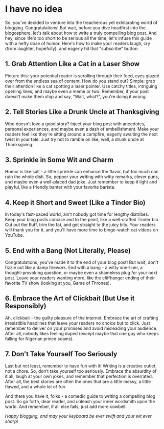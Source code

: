 # I have no idea

So, you've decided to venture into the treacherous yet exhilarating world of blogging. Congratulations! But wait, before you dive headfirst into the blogosphere, let's talk about how to write a truly compelling blog post. And hey, since life's too short to be serious all the time, let's infuse this guide with a hefty dose of humor. Here's how to make your readers laugh, cry (from laughter, hopefully), and eagerly hit that "subscribe" button:

## 1. **Grab Attention Like a Cat in a Laser Show**

Picture this: your potential reader is scrolling through their feed, eyes glazed over from the endless sea of content. How do you stand out? Simple: grab their attention like a cat spotting a laser pointer. Use catchy titles, intriguing opening lines, and maybe even a meme or two. Remember, if your post doesn't make them stop and say, "Wait, what?", you're doing it wrong.

## 2. **Tell Stories Like a Drunk Uncle at Thanksgiving**

Who doesn't love a good story? Inject your blog post with anecdotes, personal experiences, and maybe even a dash of embellishment. Make your readers feel like they're sitting around a campfire, eagerly awaiting the next twist in your tale. Just try not to ramble on like, well, a drunk uncle at Thanksgiving.

## 3. **Sprinkle in Some Wit and Charm**

Humor is like salt - a little sprinkle can enhance the flavor, but too much can ruin the whole dish. So, pepper your writing with witty remarks, clever puns, and maybe even a well-placed dad joke. Just remember to keep it light and playful, like a friendly banter with your favorite barista.

## 4. **Keep it Short and Sweet (Like a Tinder Bio)**

In today's fast-paced world, ain't nobody got time for lengthy diatribes. Keep your blog posts concise and to the point, like a well-crafted Tinder bio. Cut out the fluff, trim the fat, and get straight to the juicy bits. Your readers will thank you for it, and you'll have more time to binge-watch cat videos on YouTube.

## 5. **End with a Bang (Not Literally, Please)**

Congratulations, you've made it to the end of your blog post! But wait, don't fizzle out like a damp firework. End with a bang - a witty one-liner, a thought-provoking question, or maybe even a shameless plug for your next post. Leave your readers wanting more, like the cliffhanger ending of their favorite TV show (looking at you, Game of Thrones).

## 6. **Embrace the Art of Clickbait (But Use it Responsibly)**

Ah, clickbait - the guilty pleasure of the internet. Embrace the art of crafting irresistible headlines that leave your readers no choice but to click. Just remember to deliver on your promises and avoid misleading your audience. After all, nobody likes feeling duped (except maybe that one guy who keeps falling for Nigerian prince scams).

## 7. **Don't Take Yourself Too Seriously**

Last but not least, remember to have fun with it! Writing is a creative outlet, not a chore. So, don't take yourself too seriously. Embrace the absurdity of it all, laugh at your own jokes, and remember that perfection is overrated. After all, the best stories are often the ones that are a little messy, a little flawed, and a whole lot of fun.

And there you have it, folks - a comedic guide to writing a compelling blog post. So go forth, dear reader, and unleash your inner wordsmith upon the world. And remember, if all else fails, just add more cowbell.

_Happy blogging, and may your keyboard be ever swift and your wit ever sharp!_
